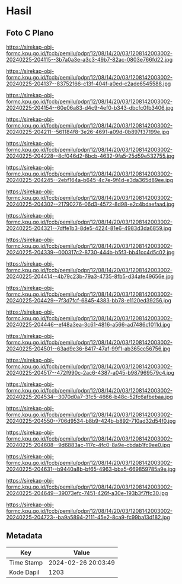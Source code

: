 # Hasil

## Foto C Plano

https://sirekap-obj-formc.kpu.go.id/fccb/pemilu/pdpr/12/08/14/20/03/1208142003002-20240225-204115--3b7a0a3e-a3c3-49b7-82ac-0803e766fd22.jpg

https://sirekap-obj-formc.kpu.go.id/fccb/pemilu/pdpr/12/08/14/20/03/1208142003002-20240225-204137--83752166-c13f-404f-a0ed-c2ade6545588.jpg

https://sirekap-obj-formc.kpu.go.id/fccb/pemilu/pdpr/12/08/14/20/03/1208142003002-20240225-204154--60e06a83-d4c9-4ef0-b343-dbcfc0fb3406.jpg

https://sirekap-obj-formc.kpu.go.id/fccb/pemilu/pdpr/12/08/14/20/03/1208142003002-20240225-204211--561184f8-3e26-4691-a09d-0b897f37199e.jpg

https://sirekap-obj-formc.kpu.go.id/fccb/pemilu/pdpr/12/08/14/20/03/1208142003002-20240225-204228--8cf046d2-8bcb-4632-9fa5-25d59e532755.jpg

https://sirekap-obj-formc.kpu.go.id/fccb/pemilu/pdpr/12/08/14/20/03/1208142003002-20240225-204245--2ebf164a-b645-4c7e-9f4d-e3da365d89ee.jpg

https://sirekap-obj-formc.kpu.go.id/fccb/pemilu/pdpr/12/08/14/20/03/1208142003002-20240225-204302--21790276-06d3-4572-8d98-e2c4bdaefaad.jpg

https://sirekap-obj-formc.kpu.go.id/fccb/pemilu/pdpr/12/08/14/20/03/1208142003002-20240225-204321--7dffe1b3-8de5-4224-81e6-4983d3da6859.jpg

https://sirekap-obj-formc.kpu.go.id/fccb/pemilu/pdpr/12/08/14/20/03/1208142003002-20240225-204339--000317c2-8730-444b-b5f3-bb41cc4d5c02.jpg

https://sirekap-obj-formc.kpu.go.id/fccb/pemilu/pdpr/12/08/14/20/03/1208142003002-20240225-204414--4b79c23b-79a3-4735-8fb5-d34afe49656e.jpg

https://sirekap-obj-formc.kpu.go.id/fccb/pemilu/pdpr/12/08/14/20/03/1208142003002-20240225-204429--7f3d7fcf-6845-4383-bb78-e1120ed39256.jpg

https://sirekap-obj-formc.kpu.go.id/fccb/pemilu/pdpr/12/08/14/20/03/1208142003002-20240225-204446--ef48a3ea-3c61-4816-a566-ad7486c1011d.jpg

https://sirekap-obj-formc.kpu.go.id/fccb/pemilu/pdpr/12/08/14/20/03/1208142003002-20240225-204501--63ad9e36-8417-47af-99f1-ab365cc56756.jpg

https://sirekap-obj-formc.kpu.go.id/fccb/pemilu/pdpr/12/08/14/20/03/1208142003002-20240225-204517--472f990c-2ac6-4387-a045-b987969579c4.jpg

https://sirekap-obj-formc.kpu.go.id/fccb/pemilu/pdpr/12/08/14/20/03/1208142003002-20240225-204534--3070d0a7-31c5-4666-b48c-52fc6afbebaa.jpg

https://sirekap-obj-formc.kpu.go.id/fccb/pemilu/pdpr/12/08/14/20/03/1208142003002-20240225-204550--706d9534-b8b9-424b-b892-710ad32d54f0.jpg

https://sirekap-obj-formc.kpu.go.id/fccb/pemilu/pdpr/12/08/14/20/03/1208142003002-20240225-204608--9d6883ac-117c-4fc0-8a9e-cbdab1fc9ee0.jpg

https://sirekap-obj-formc.kpu.go.id/fccb/pemilu/pdpr/12/08/14/20/03/1208142003002-20240225-204631--b9440a8b-bf65-4963-bba5-669859785a9e.jpg

https://sirekap-obj-formc.kpu.go.id/fccb/pemilu/pdpr/12/08/14/20/03/1208142003002-20240225-204649--39073efc-7451-426f-a30e-193b3f7ffc30.jpg

https://sirekap-obj-formc.kpu.go.id/fccb/pemilu/pdpr/12/08/14/20/03/1208142003002-20240225-204723--ba9a5894-2111-45e2-8ca9-fc99ba13d182.jpg


## Metadata

| Key        | Value               |
| ---------- | ------------------- |
| Time Stamp | 2024-02-26 20:03:49 |
| Kode Dapil | 1203                |



